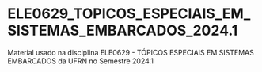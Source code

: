 # ELE0629_TOPICOS_ESPECIAIS_EM_SISTEMAS_EMBARCADOS_2024.1
Material usado na disciplina ELE0629 - TÓPICOS ESPECIAIS EM SISTEMAS EMBARCADOS da UFRN no Semestre 2024.1
